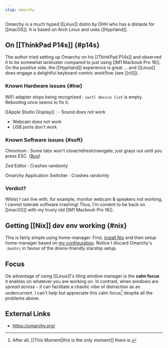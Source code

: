 ```yaml
---
slug: omarchy
---
```

Omarchy is a much hyped [[Linux]] distro by DHH who has a distaste for [[macOS]]. It is based on Arch Linux and uses [[Hyprland]].

## On [[ThinkPad P14s]] {#p14s}

The author tried setting up Omarchy on his [[ThinkPad P14s]] and observed it to be somewhat lackluster compared to just using [[M1 Macbook Pro 16]].  On the positive side, the [[Hyprland]] experience is great ... and [[Linux]] does engage a delightful keyboard-centric workflow (see [[cli]]).

### Known Hardware issues {#hw}

WiFi adapter stops being recognized
: `iwctl device list` is empty. Rebooting once seems to fix it.

[[Apple Studio Display]]
: - Sound does not work
  - Webcam does not work
  - USB ports don't work
  
### Known Software issues {#soft}

Chromium
: Some tabs won't close/refresh/navigate; just grays out until you press ESC. ([Bug](https://support.google.com/chrome/thread/122093768/can-not-close-tabs-greyed-out-only-can-use-keyboard-shortcuts?hl=en))

Zed Editor
: Crashes randomly

Omarchy Application Switcher
: Crashes randomly

### Verdict?

Whilst I can live with, for example, monitor webcam & speakers not working, I cannot tolerate software crashing! Thus, I'm content to be back on [[macOS]] with my trusty old [[M1 Macbook Pro 16]].
## Getting [[Nix]] dev env working {#nix}

This is fairly simple using home-manager. First, [install Nix](https://nixos.asia/en/install) and then setup home-manager based on [my configuration](https://github.com/srid/nixos-config/blob/e2b7f3fbc931b9cbc440f9a3139be2cdf2808dfd/configurations/home/srid%40vixen.nix). Notice I discard Omarchy's `.bashrc` in favour of the direnv-friendly starship setup.

## Focus

Oe advantage of using [[Linux]]'s tiling window manager is the **calm focus** it enables on whatever you are working on. In contrast, when windows are *spread across* - it can facilitate a chaotic vibe of distraction as an undercurrent. I can't help but appreciate this calm focus[^1] despite all the problems above. 

[^1]: After all, [[This Moment|this is the only moment]] there is.

## External Links

- https://omarchy.org/